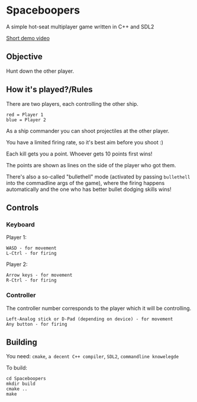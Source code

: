 # Spaceboopers
A simple hot-seat multiplayer game written in C++ and SDL2

[Short demo video](https://www.youtube.com/watch?v=eWyE38u2kgc)

## Objective
Hunt down the other player.

## How it's played?/Rules
There are two players, each controlling the other ship.
```
red = Player 1
blue = Player 2
```
As a ship commander you can shoot projectiles at the other player.

You have a limited firing rate, so it's best aim before you shoot :)

Each kill gets you a point. Whoever gets 10 points first wins!

The points are shown as lines on the side of the player who got them.

There's also a so-called "bullethell" mode (activated by passing `bullethell`
 into the commadline args of the game), where the firing happens automatically
and the one who has better bullet dodging skills wins!

## Controls

### Keyboard

Player 1:
```
WASD - for movement
L-Ctrl - for firing
```

Player 2:
```
Arrow keys - for movement
R-Ctrl - for firing
```

### Controller

The controller number corresponds to the player which it will be controlling.

```
Left-Analog stick or D-Pad (depending on device) - for movement
Any button - for firing
```

## Building
You need: `cmake`, `a decent C++ compiler`, `SDL2`, `commandline knowelegde`

To build:
```
cd Spaceboopers
mkdir build
cmake ..
make
```

